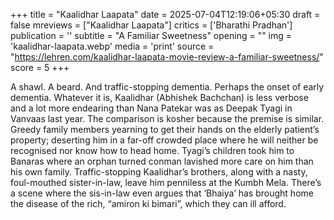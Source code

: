 +++
title = "Kaalidhar Laapata"
date = 2025-07-04T12:19:06+05:30
draft = false
mreviews = ["Kaalidhar Laapata"]
critics = ['Bharathi Pradhan']
publication = ''
subtitle = "A Familiar Sweetness"
opening = ""
img = 'kaalidhar-laapata.webp'
media = 'print'
source = "https://lehren.com/kaalidhar-laapata-movie-review-a-familiar-sweetness/"
score = 5
+++

A shawl. A beard. And traffic-stopping dementia. Perhaps the onset of early dementia. Whatever it is, Kaalidhar (Abhishek Bachchan) is less verbose and a lot more endearing than Nana Patekar was as Deepak Tyagi in Vanvaas last year. The comparison is kosher because the premise is similar. Greedy family members yearning to get their hands on the elderly patient’s property; deserting him in a far-off crowded place where he will neither be recognised nor know how to head home. Tyagi’s children took him to Banaras where an orphan turned conman lavished more care on him than his own family. Traffic-stopping Kaalidhar’s brothers, along with a nasty, foul-mouthed sister-in-law, leave him penniless at the Kumbh Mela. There’s a scene where the sis-in-law even argues that ‘Bhaiya’ has brought home the disease of the rich, “amiron ki bimari”, which they can ill afford.

